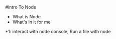 #intro To Node

* What is Node
* What's in it for me

*1: interact with node console, Run a file with node